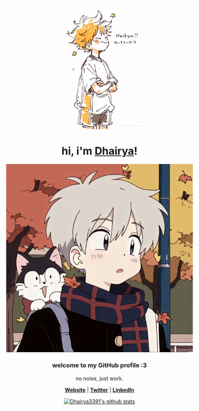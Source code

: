 <p align="center">
  <a href="https://pow.dhairyaadroja3391.workers.dev/">
    <img src="banner.jpeg" alt="Banner" width="50%">
  </a>
</p>

<h1 align="center">hi, i'm <a href="https://pow.dhairyaadroja3391.workers.dev/">Dhairya</a>!</h1>
<p align="center">
  <a href="https://pow.dhairyaadroja3391.workers.dev/">
    <img src="profile.jpeg" alt="Dhairya3391">
  </a>
</p>
<h3 align="center">welcome to my GitHub profile :3</h3>

<p align="center">no noise, just work.</p>

<p align="center">
  <strong><a href="https://pow.dhairyaadroja3391.workers.dev/">Website</a></strong> |
  <strong><a href="https://x.com/AdrojaDhairya1">Twitter</a></strong> |
  <strong><a href="https://linkedin.com/in/dhiaryaadroja">LinkedIn</a></strong>
</p>

<p align="center">
  <a href="https://github.com/Dhairya3391"><img src="https://github-readme-stats.vercel.app/api?username=Dhairya3391&hide_border=true&show_icons=true" alt="Dhairya3391's github stats"></a>
</p>